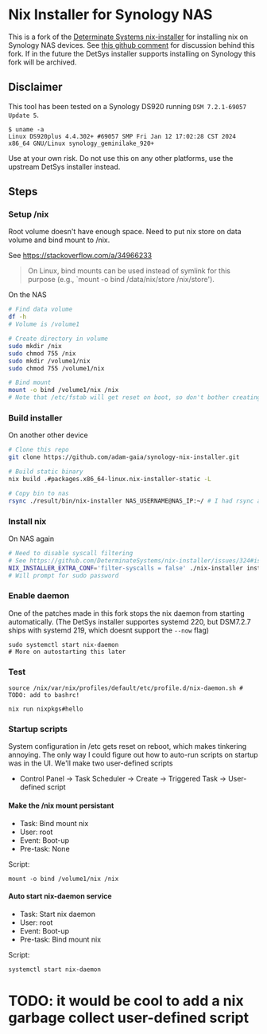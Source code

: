 # Nix Installer for Synology NAS
This is a fork of the [Determinate Systems nix-installer](https://github.com/DeterminateSystems/nix-installer) for installing nix on Synology NAS devices.
See [this github comment](https://github.com/DeterminateSystems/nix-installer/issues/585#issuecomment-2294442375) for discussion behind this fork. If in the future the DetSys installer supports installing on Synology this fork will be archived.

## Disclaimer
This tool has been tested on a Synology DS920 running `DSM 7.2.1-69057 Update 5`.
```console
$ uname -a
Linux DS920plus 4.4.302+ #69057 SMP Fri Jan 12 17:02:28 CST 2024 x86_64 GNU/Linux synology_geminilake_920+
```

Use at your own risk. Do not use this on any other platforms, use the upstream DetSys installer instead.

## Steps 


### Setup /nix

Root volume doesn't have enough space. Need to put nix store on data volume and bind mount to /nix.

See https://stackoverflow.com/a/34966233
> On Linux, bind mounts can be used instead of symlink for this purpose (e.g., `mount -o bind /data/nix/store /nix/store').


On the NAS
```bash
# Find data volume
df -h
# Volume is /volume1

# Create directory in volume
sudo mkdir /nix
sudo chmod 755 /nix
sudo mkdir /volume1/nix
sudo chmod 755 /volume1/nix

# Bind mount
mount -o bind /volume1/nix /nix
# Note that /etc/fstab will get reset on boot, so don't bother creating an entry. More on this later 
```

### Build installer
On another other device
```bash
# Clone this repo
git clone https://github.com/adam-gaia/synology-nix-installer.git

# Build static binary
nix build .#packages.x86_64-linux.nix-installer-static -L

# Copy bin to nas
rsync ./result/bin/nix-installer NAS_USERNAME@NAS_IP:~/ # I had rsync already enabled on my nas and not scp
```

### Install nix
On NAS again
```bash
# Need to disable syscall filtering
# See https://github.com/DeterminateSystems/nix-installer/issues/324#issuecomment-1479536235
NIX_INSTALLER_EXTRA_CONF='filter-syscalls = false' ./nix-installer install
# Will prompt for sudo password
```

### Enable daemon
One of the patches made in this fork stops the nix daemon from starting automatically. (The DetSys installer supportes systemd 220, but DSM7.2.7 ships with systemd 219, which doesnt support the `--now` flag)
```
sudo systemctl start nix-daemon	
# More on autostarting this later
```

### Test
```
source /nix/var/nix/profiles/default/etc/profile.d/nix-daemon.sh # TODO: add to bashrc!

nix run nixpkgs#hello
```

### Startup scripts
System configuration in /etc gets reset on reboot, which makes tinkering annoying.
 The only way I could figure out how to auto-run scripts on startup was in the UI.
We'll make two user-defined scripts

- Control Panel -> Task Scheduler -> Create -> Triggered Task -> User-defined script


#### Make the /nix mount persistant
- Task: Bind mount nix
- User: root
- Event: Boot-up
- Pre-task: None

Script:
```
mount -o bind /volume1/nix /nix	
```

#### Auto start nix-daemon service
- Task: Start nix daemon
- User: root
- Event: Boot-up
- Pre-task: Bind mount nix

Script:
```
systemctl start nix-daemon	
```

# TODO: it would be cool to add a nix garbage collect user-defined script

